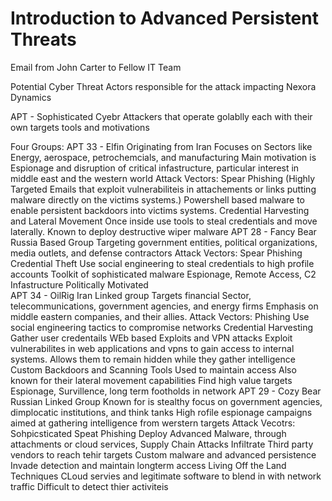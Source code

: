 # Introduction to Advanced Persistent Threats

Email from John Carter to Fellow IT Team

Potential Cyber Threat Actors responsible for the attack impacting Nexora Dynamics

APT - Sophisticated Cyebr Attackers that operate golablly each with their own targets tools and motivations 

Four Groups:
    APT 33 - Elfin
        Originating from Iran
        Focuses on Sectors like Energy, aerospace, petrochemcials, and manufacturing
        Main motivation is Espionage and disruption of critical infastructure, particular interest in middle east and the western world 
        Attack Vectors: 
            Spear Phishing 
                (Highly Targeted Emails that exploit vulnerabiliteis in attachements or links putting malware directly on the victims systems.) Powershell based malware to enable persistent backdoors into victims systems. 
            Credential Harvesting and Lateral Movement
                Once inside use tools to steal credentials and move laterally. Known to deploy destructive wiper malware
    APT 28 - Fancy Bear
        Russia Based Group
        Targeting government entities, political organizations, media outlets, and defense contractors
        Attack Vectors:
            Spear Phishing
            Credential Theft
                Use social engineering to steal credentials to high profile accounts
            Toolkit of sophisticated malware 
                Espionage, Remote Access,
            C2 Infastructure
            Politically Motivated   
    APT 34 - OilRig
        Iran Linked group
        Targets financial Sector, telecommunications, government agencies, and energy firms
            Emphasis on middle eastern companies, and their allies. 
        Attack Vectors:
            Phishing 
                Use social engineering tactics to compromise networks 
            Credential Harvesting
                Gather user credentails
            WEb based Exploits and VPN attacks 
                Exploit vulnerabilites in web applications and vpns to gain access to internal systems. 
                Allows them to remain hidden while they gather intelligence
            Custom Backdoors and Scanning Tools
                Used to maintain access 
                Also known for their lateral movement capabilities 
                Find high value targets 
            Espionage, Survillence, long term footholds in network
    APT 29 - Cozy Bear
        Russian Linked Group
        Known for is stealthy focus on government agencies, dimplocatic institutions, and think tanks
        High rofile espionage campaigns aimed at gathering intelligence from werstern targets
        Attack Vecotrs:
            Sohpicsticated Speat Phishing
                Deploy Advanced Malware, through attachments or cloud services, 
            Supply Chain Attacks
            Infiltrate Third party vendors to reach tehir targets
            Custom malware and advanced persistence
                Invade detection and maintain longterm access
                Living Off the Land Techniques
            CLoud servies and legitimate software to blend in with network traffic
            Difficult to detect thier activiteis 
